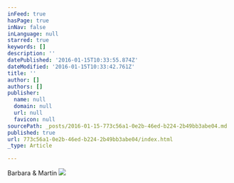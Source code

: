 ```yaml
---
inFeed: true
hasPage: true
inNav: false
inLanguage: null
starred: true
keywords: []
description: ''
datePublished: '2016-01-15T10:33:55.874Z'
dateModified: '2016-01-15T10:33:42.761Z'
title: ''
author: []
authors: []
publisher:
  name: null
  domain: null
  url: null
  favicon: null
sourcePath: _posts/2016-01-15-773c56a1-0e2b-46ed-b224-2b49bb3abe04.md
published: true
url: 773c56a1-0e2b-46ed-b224-2b49bb3abe04/index.html
_type: Article

---
```

Barbara & Martin
![](https://the-grid-user-content.s3-us-west-2.amazonaws.com/852a17f3-d14b-4e1e-a1c8-55e666744a64.JPG)